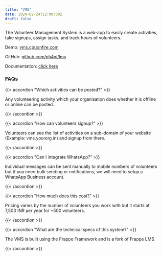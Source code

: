 ```yaml
---
title: "VMS"
date: 2024-02-24T12:00:00Z
draft: false
---
```


The Volunteer Management System is  a web-app to easily create activities, take signups, assign tasks, and track hours of volunteers. 

Demo: [vms.cpuonfire.com](https://vms.cpuonfire.com/)

GitHub: [github.com/ph4ni/lms](https://github.com/ph4ni/lms)

Documentation: [click here](https://docs.google.com/document/d/1vc1w_x8YaVPzLTd85wv-OGFy9RxSkVkQU2OIYMVrqlM/edit?usp=sharing)


### FAQs

{{< accordion "Which activities can be posted?" >}}

Any volunteering activity which your organisation does whether it is offline or online can be posted.

{{< /accordion >}}

{{< accordion "How can volunteers signup?" >}}

Volunteers can see the list of activities on a sub-domain of your website (Example: vms.yourorg.in) and signup from there.

{{< /accordion >}}

{{< accordion "Can I integrate WhatsApp?" >}}

Individual messages can be sent manually to mobile numbers of volunteers but if you need bulk sending or notifications, we will need to setup a WhatsApp Business account.

{{< /accordion >}}

{{< accordion "How much does this cost?" >}}

Pricing varies by the number of volunteers you work with but it starts at 7,500 INR per year for ~500 volunteers.

{{< /accordion >}}

{{< accordion "What are the technical specs of this system?" >}}

The VMS is built using the Frappe Framework and is a fork of Frappe LMS.

{{< /accordion >}}
